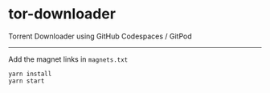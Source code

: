 # tor-downloader
Torrent Downloader using GitHub Codespaces / GitPod

---

Add the magnet links in `magnets.txt`

```
yarn install
yarn start
```